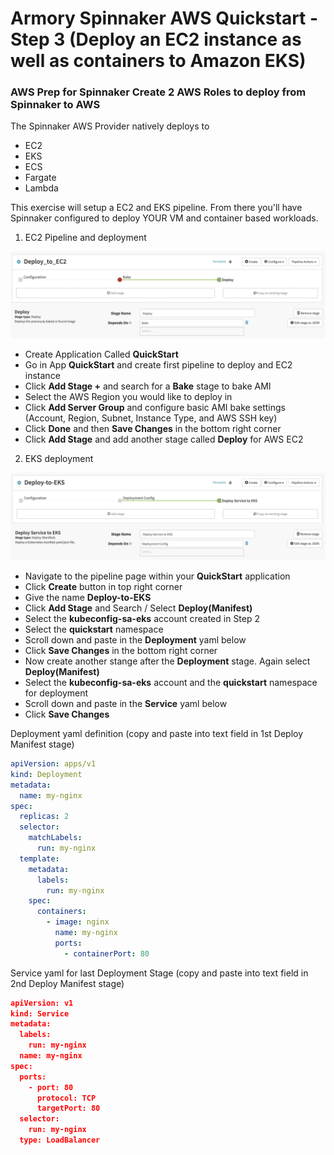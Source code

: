 # Armory Spinnaker AWS Quickstart - Step 3 (Deploy an EC2 instance as well as containers to Amazon EKS)

### AWS Prep for Spinnaker Create 2 AWS Roles to deploy from Spinnaker to AWS

The Spinnaker AWS Provider natively deploys to 

- EC2
- EKS
- ECS
- Fargate
- Lambda

This exercise will setup a EC2 and EKS pipeline.  From there you'll have Spinnaker configured to deploy YOUR VM and container based workloads.


1. EC2 Pipeline and deployment

![No CREATE Permission](/Deploy-to-EC2.png)

- Create Application Called **QuickStart**
- Go in App **QuickStart** and create first pipeline to deploy and EC2 instance
- Click **Add Stage +** and search for a **Bake** stage to bake AMI
- Select the AWS Region you would like to deploy in
- Click **Add Server Group** and configure basic AMI bake settings (Account, Region, Subnet, Instance Type, and AWS SSH key)
- Click **Done** and then **Save Changes** in the bottom right corner
- Click **Add Stage** and add another stage called **Deploy** for AWS EC2

2. EKS deployment 

![No CREATE Permission](/Deploy-Service-EKS.png)

- Navigate to the pipeline page within your **QuickStart** application
- Click **Create** button in top right corner
- Give the name **Deploy-to-EKS** 
- Click **Add Stage** and Search / Select **Deploy(Manifest)** 
- Select the **kubeconfig-sa-eks** account created in Step 2
- Select the **quickstart** namespace
- Scroll down and paste in the **Deployment** yaml below
- Click **Save Changes** in the bottom right corner
- Now create another stange after the **Deployment** stage.  Again select **Deploy(Manifest)**
- Select the **kubeconfig-sa-eks** account and the **quickstart** namespace for deployment
- Scroll down and paste in the **Service** yaml below
- Click **Save Changes** 

Deployment yaml definition (copy and paste into text field in 1st Deploy Manifest stage)

```yaml 
apiVersion: apps/v1
kind: Deployment
metadata:
  name: my-nginx
spec:
  replicas: 2
  selector:
    matchLabels:
      run: my-nginx
  template:
    metadata:
      labels:
        run: my-nginx
    spec:
      containers:
        - image: nginx
          name: my-nginx
          ports:
            - containerPort: 80
```

Service yaml for last Deployment Stage (copy and paste into text field in 2nd Deploy Manifest stage)

``` json
apiVersion: v1
kind: Service
metadata:
  labels:
    run: my-nginx
  name: my-nginx
spec:
  ports:
    - port: 80
      protocol: TCP
      targetPort: 80
  selector:
    run: my-nginx
  type: LoadBalancer
```

